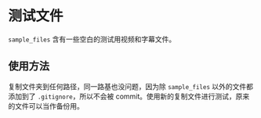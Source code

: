 # 测试文件

`sample_files` 含有一些空白的测试用视频和字幕文件。

## 使用方法

复制文件夹到任何路径，同一路基也没问题，因为除 `sample_files` 以外的文件都添加到了 `.gitignore`，所以不会被 commit。使用新的复制文件进行测试，原来的文件可以当作备份用。
